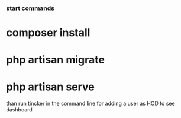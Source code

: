### start commands #####
# composer install
# php artisan migrate
# php artisan serve
than run tincker in the command line for adding a user as HOD to see  dashboard
